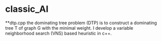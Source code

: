 # classic_AI 

**dtp.cpp
the dominating tree problem (DTP) is to construct a dominating tree T of graph G with the minimal weight.
I develop a variable neighborhood search (VNS) based heuristic in c++.


